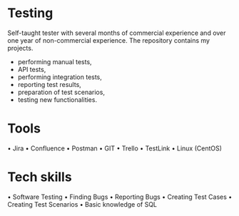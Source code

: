 # Testing
Self-taught tester with several months of commercial experience and over one year of non-commercial experience. The repository contains my projects.
- performing manual tests,
- API tests,
- performing integration tests,
- reporting test results,
- preparation of test scenarios,
- testing new functionalities.


# Tools 
• Jira
• Confluence 
• Postman 
• GIT
• Trello 
• TestLink
• Linux (CentOS) 


# Tech skills 
• Software Testing
• Finding Bugs
• Reporting Bugs
• Creating Test Cases 
• Creating Test Scenarios
• Basic knowledge of SQL 
